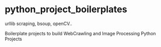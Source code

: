 # python_project_boilerplates
urllib scraping, bsoup, openCV..

Boilerplate projects to build WebCrawling and Image Processing Python Projects
